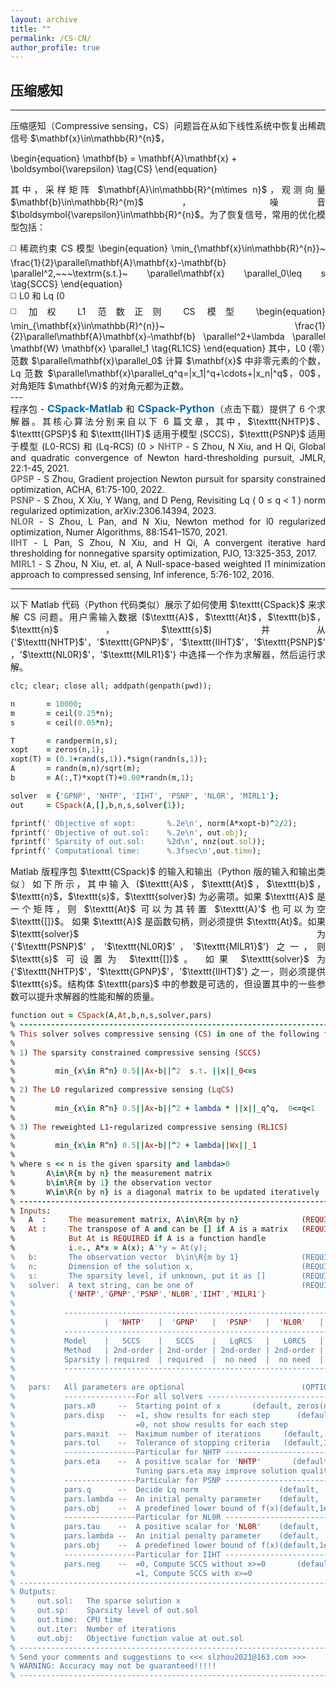 ```yaml
---
layout: archive
title: ""   
permalink: /CS-CN/
author_profile: true
---
```


<style>
a:link {
  text-decoration: none;
}

a:visited {
  text-decoration: none;
}

a:hover {
  text-decoration: underline;
}

a:active {
  text-decoration: underline;
}
</style>


## 压缩感知
---
<div style="text-align:justify;">
压缩感知（Compressive sensing，CS）问题旨在从如下线性系统中恢复出稀疏信号 $\mathbf{x}\in\mathbb{R}^{n}$，
</div>

\begin{equation}
\mathbf{b} = \mathbf{A}\mathbf{x} + \boldsymbol{\varepsilon} \tag{CS}
\end{equation} 

<div style="text-align:justify;">
其中，采样矩阵 $\mathbf{A}\in\mathbb{R}^{m\times n}$，观测向量 $\mathbf{b}\in\mathbb{R}^{m}$， 噪音 $\boldsymbol{\varepsilon}\in\mathbb{R}^{n}$。为了恢复信号，常用的优化模型包括：
</div>   

<p style="line-height: 2;"></p>

<div style="text-align:justify;">
◻️ 稀疏约束 CS 模型
\begin{equation}
\min_{\mathbf{x}\in\mathbb{R}^{n}}~ \frac{1}{2}\parallel\mathbf{A}\mathbf{x}-\mathbf{b} \parallel^2,~~~\textrm{s.t.}~ \parallel\mathbf{x} \parallel_0\leq s \tag{SCCS}
\end{equation}
</div> 

<div style="text-align:justify;">
◻️ L0 和 Lq (0<q<1) 范数正则 CS 模型
\begin{equation}
\min_{\mathbf{x}\in\mathbb{R}^{n}}~ \frac{1}{2}\parallel\mathbf{A}\mathbf{x}-\mathbf{b} \parallel^2+\lambda \parallel\mathbf{x} \parallel_q^q \tag{Lq-RCS}
\end{equation}
</div>   

<div style="text-align:justify;">
◻️ 加权 L1 范数正则 CS 模型
\begin{equation}
\min_{\mathbf{x}\in\mathbb{R}^{n}}~ \frac{1}{2}\parallel\mathbf{A}\mathbf{x}-\mathbf{b} \parallel^2+\lambda \parallel \mathbf{W} \mathbf{x} \parallel_1 \tag{RL1CS}
\end{equation} 
其中，L0 (零）范数 $\parallel\mathbf{x}\parallel_0$ 计算 $\mathbf{x}$ 中非零元素的个数，Lq 范数 $\parallel\mathbf{x}\parallel_q^q=|x_1|^q+\cdots+|x_n|^q$，0<q<1，罚参数 $\lambda>0$，对角矩阵 $\mathbf{W}$ 的对角元都为正数。
</div> 
---
<div style="text-align:justify;">
程序包 - <a style="font-size: 16px; font-weight: bold;color:#006DB0" href="\files\CSpack-Matlab.zip" target="_blank">CSpack-Matlab</a> 和 <a style="font-size: 16px; font-weight: bold;color:#006DB0" href="\files\CSpack-Python.zip" target="_blank">CSpack-Python</a>（点击下载）提供了 6 个求解器。其核心算法分别来自以下 6 篇文章，其中，$\texttt{NHTP}$、  $\texttt{GPSP}$ 和 $\texttt{IIHT}$ 适用于模型 (SCCS)，$\texttt{PSNP}$ 适用于模型 (L0-RCS) 和 (Lq-RCS) (0<q<1)，$\texttt{NL0R}$ 适用于模型 (L0-RCS)，$\texttt{MIRL1}$ 适用于模型 (RL1CS)。
</div>  
> <b style="font-size:14px;color:#777777">NHTP</b> - <span style="font-size: 14px"> S Zhou, N Xiu, and H Qi, Global and quadratic convergence of Newton hard-thresholding pursuit, JMLR, 22:1-45, 2021. </span>
<br><b style="font-size:14px;color:#777777">GPSP</b> - <span style="font-size: 14px"> S Zhou, Gradient projection Newton pursuit for sparsity constrained optimization, ACHA, 61:75-100, 2022. </span>
<br><b style="font-size:14px;color:#777777">PSNP</b> - <span style="font-size: 14px"> S Zhou, X Xiu, Y Wang, and D Peng, Revisiting Lq ( 0 ≤ q < 1 ) norm regularized optimization, arXiv:2306.14394, 2023. </span>
<br><b style="font-size:14px;color:#777777">NL0R</b> - <span style="font-size: 14px"> S Zhou, L Pan, and N Xiu, Newton method for l0 regularized optimization, Numer Algorithms, 88:1541–1570, 2021. </span>
<br><b style="font-size:14px;color:#777777">IIHT</b> - <span style="font-size: 14px"> L Pan, S Zhou, N Xiu, and H Qi, A convergent iterative hard thresholding for nonnegative sparsity optimization, PJO, 13:325-353, 2017. </span>
<br><b style="font-size:14px;color:#777777">MIRL1</b> - <span style="font-size: 14px"> S Zhou, N Xiu, et. al, A Null-space-based weighted l1 minimization approach to compressed sensing, Inf inference, 5:76-102, 2016. </span>

---
<div style="text-align:justify;">
以下 Matlab 代码（Python 代码类似）展示了如何使用 $\texttt{CSpack}$ 来求解 CS 问题。用户需输入数据 ($\texttt{A}$，$\texttt{At}$，$\texttt{b}$，$\texttt{n}$，$\texttt{s}$) 并从 {'$\texttt{NHTP}$'，'$\texttt{GPNP}$'，'$\texttt{IIHT}$'，'$\texttt{PSNP}$'，'$\texttt{NL0R}$'，'$\texttt{MILR1}$'} 中选择一个作为求解器，然后运行求解。 
</div>

<p style="line-height: 1;"></p>

```ruby
clc; clear; close all; addpath(genpath(pwd));

n       = 10000;  
m       = ceil(0.25*n); 
s       = ceil(0.05*n); 

T       = randperm(n,s);  
xopt    = zeros(n,1);
xopt(T) = (0.1+rand(s,1)).*sign(randn(s,1));  
A       = randn(m,n)/sqrt(m);   
b       = A(:,T)*xopt(T)+0.00*randn(m,1);  

solver  = {'GPNP', 'NHTP', 'IIHT', 'PSNP', 'NL0R', 'MIRL1'};
out     = CSpack(A,[],b,n,s,solver{1}); 

fprintf(' Objective of xopt:       %.2e\n', norm(A*xopt-b)^2/2);
fprintf(' Objective of out.sol:    %.2e\n', out.obj);
fprintf(' Sparsity of out.sol:     %2d\n', nnz(out.sol));
fprintf(' Computational time:      %.3fsec\n',out.time); 
```

<div style="text-align:justify;">
Matlab 版程序包 $\texttt{CSpack}$ 的输入和输出（Python 版的输入和输出类似）如下所示，其中输入 ($\texttt{A}$，$\texttt{At}$，$\texttt{b}$，$\texttt{n}$，$\texttt{s}$，$\texttt{solver}$) 为必需项。如果 $\texttt{A}$ 是一个矩阵，则 $\texttt{At}$ 可以为其转置 $\texttt{A}'$ 也可以为空 $\texttt{[]}$。 如果 $\texttt{A}$ 是函数句柄，则必须提供 $\texttt{At}$。如果 $\texttt{solver}$ 为 {'$\texttt{PSNP}$'，'$\texttt{NL0R}$'，'$\texttt{MILR1}$'} 之一，则 $\texttt{s}$ 可设置为 $\texttt{[]}$。 如果 $\texttt{solver}$ 为 {'$\texttt{NHTP}$'，'$\texttt{GPNP}$'，'$\texttt{IIHT}$'} 之一，则必须提供 $\texttt{s}$。结构体 $\texttt{pars}$ 中的参数是可选的，但设置其中的一些参数可以提升求解器的性能和解的质量。
</div>

<p style="line-height: 1;"></p>

```ruby
function out = CSpack(A,At,b,n,s,solver,pars)
% -------------------------------------------------------------------------
% This solver solves compressive sensing (CS) in one of the following forms
%
% 1) The sparsity constrained compressive sensing (SCCS)
%
%         min_{x\in R^n} 0.5||Ax-b||^2  s.t. ||x||_0<=s
%
% 2) The L0 regularized compressive sensing (LqCS)
%
%         min_{x\in R^n} 0.5||Ax-b||^2 + lambda * ||x||_q^q,  0<=q<1 
%
% 3) The reweighted L1-regularized compressive sensing (RL1CS)
%
%         min_{x\in R^n} 0.5||Ax-b||^2 + lambda||Wx||_1
%
% where s << n is the given sparsity and lambda>0 
%       A\in\R{m by n} the measurement matrix
%       b\in\R{m by 1} the observation vector 
%       W\in\R{n by n} is a diagonal matrix to be updated iteratively
% -------------------------------------------------------------------------
% Inputs:
%   A  :     The measurement matrix, A\in\R{m by n}              (REQUIRED)
%   At :     The transpose of A and can be [] if A is a matrix   (REQUIRED)
%            But At is REQUIRED if A is a function handle 
%            i.e., A*x = A(x); A'*y = At(y); 
%   b:       The observation vector  b\in\R{m by 1}              (REQUIRED)
%   n:       Dimension of the solution x,                        (REQUIRED)
%   s:       The sparsity level, if unknown, put it as []        (REQUIRED)
%   solver:  A text string, can be one of                        (REQUIRED)
%            {'NHTP','GPNP','PSNP','NL0R','IIHT','MILR1'}
%
%           --------------------------------------------------------------------------------
%                    |  'NHTP'   |  'GPNP'   |  'PSNP'   |  'NL0R'   |  'IIHT'   |  'MIRL1'   
%           --------------------------------------------------------------------------------
%           Model    |   SCCS    |   SCCS    |   LqRCS   |   L0RCS   |   SCCS    |   RL1CS     
%           Method   | 2nd-order | 2nd-order | 2nd-order | 2nd-order | 1st-order | 1st-order  
%           Sparsity | required  | required  |  no need  |  no need  | required  |  no need
%           --------------------------------------------------------------------------------  
%
%   pars:   All parameters are optional                          (OPTIONAL)
%           ----------------For all solvers -------------------------------
%           pars.x0     --  Starting point of x       (default, zeros(n,1))                     
%           pars.disp   --  =1, show results for each step      (default,1)
%                           =0, not show results for each step
%           pars.maxit  --  Maximum number of iterations     (default, 2e3) 
%           pars.tol    --  Tolerance of stopping criteria   (default,1e-6)
%           ----------------Particular for NHTP ---------------------------
%           pars.eta    --  A positive scalar for 'NHTP'       (default, 1)  
%                           Tuning pars.eta may improve solution quality.
%           ----------------Particular for PSNP ---------------------------
%           pars.q      --  Decide Lq norm                  (default,  0.5)  
%           pars.lambda --  An initial penalty parameter    (default,  0.1)
%           pars.obj    --  A predefined lower bound of f(x)(default,1e-20)
%           ----------------Particular for NL0R ---------------------------
%           pars.tau    --  A positive scalar for 'NL0R'    (default,    1)  
%           pars.lambda --  An initial penalty parameter    (default,  0.1)
%           pars.obj    --  A predefined lower bound of f(x)(default,1e-20)
%           ----------------Particular for IIHT ---------------------------
%           pars.neg    --  =0, Compute SCCS without x>=0       (default,0)
%                           =1, Compute SCCS with x>=0
% -------------------------------------------------------------------------
% Outputs:
%     out.sol:   The sparse solution x
%     out.sp:    Sparsity level of out.sol
%     out.time:  CPU time
%     out.iter:  Number of iterations
%     out.obj:   Objective function value at out.sol 
% -------------------------------------------------------------------------
% Send your comments and suggestions to <<< slzhou2021@163.com >>> 
% WARNING: Accuracy may not be guaranteed!!!!!  
% -------------------------------------------------------------------------
```
